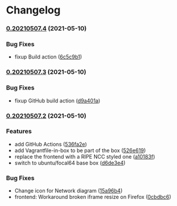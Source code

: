 # Changelog

### [0.20210507.4](https://www.github.com/oskar456/vagrant-netlab-ipv6security/compare/v0.20210507.3...v0.20210507.4) (2021-05-10)


### Bug Fixes

* fixup Build action ([6c5c9b1](https://www.github.com/oskar456/vagrant-netlab-ipv6security/commit/6c5c9b1e1523f49c1d3d81d67a2115f113747c89))

### [0.20210507.3](https://www.github.com/oskar456/vagrant-netlab-ipv6security/compare/v0.20210507.2...v0.20210507.3) (2021-05-10)


### Bug Fixes

* fixup GitHub build action ([d9a401a](https://www.github.com/oskar456/vagrant-netlab-ipv6security/commit/d9a401a9698e153a5b9a218aa24a27d7f3223cf0))

### [0.20210507.2](https://www.github.com/oskar456/vagrant-netlab-ipv6security/compare/v0.20210507.1...v0.20210507.2) (2021-05-10)


### Features

* add GitHub Actions ([536fa2e](https://www.github.com/oskar456/vagrant-netlab-ipv6security/commit/536fa2ee0d9108c5ae5175193c93a7c27d0d63b7))
* add Vagrantfile-in-box to be part of the box ([526e619](https://www.github.com/oskar456/vagrant-netlab-ipv6security/commit/526e619ac00eb774e438eef8bc8865b6f4b3fe89))
* replace the frontend with a RIPE NCC styled one ([a10183f](https://www.github.com/oskar456/vagrant-netlab-ipv6security/commit/a10183f9f388a4b1690a015f0e79cdf7dae48760))
* switch to ubuntu/focal64 base box ([d6de3e4](https://www.github.com/oskar456/vagrant-netlab-ipv6security/commit/d6de3e45a61bae774582e18dfe2a5ea325e67c34))


### Bug Fixes

* Change icon for Network diagram ([15a96b4](https://www.github.com/oskar456/vagrant-netlab-ipv6security/commit/15a96b48985f58447c6cd98c1303245000347775))
* frontend: Workaround broken iframe resize on Firefox ([0cbdbc6](https://www.github.com/oskar456/vagrant-netlab-ipv6security/commit/0cbdbc61ae4afac4212f4c0c9d01310d95502218))
